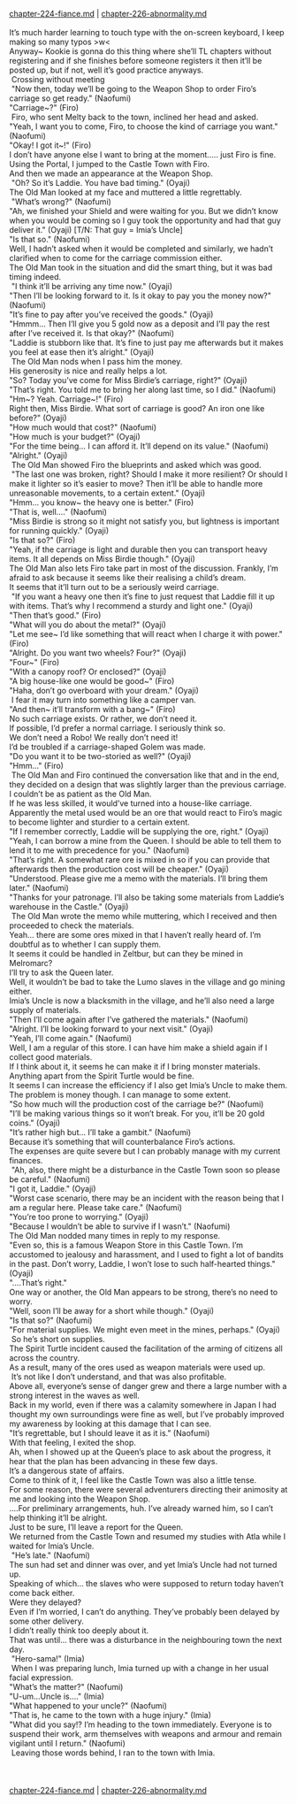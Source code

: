 [chapter-224-fiance.md](./chapter-224-fiance.md) | [chapter-226-abnormality.md](./chapter-226-abnormality.md) <br/>
<br/>
It’s much harder learning to touch type with the on-screen keyboard, I keep making so many typos >w<<br/>
Anyway~ Kookie is gonna do this thing where she’ll TL chapters without registering and if she finishes before someone registers it then it’ll be posted up, but if not, well it’s good practice anyways.<br/>
 Crossing without meeting<br/>
 "Now then, today we’ll be going to the Weapon Shop to order Firo’s carriage so get ready." (Naofumi)<br/>
"Carriage~?" (Firo)<br/>
 Firo, who sent Melty back to the town, inclined her head and asked.<br/>
"Yeah, I want you to come, Firo, to choose the kind of carriage you want." (Naofumi)<br/>
"Okay! I got it~!" (Firo)<br/>
I don’t have anyone else I want to bring at the moment….. just Firo is fine.<br/>
Using the Portal, I jumped to the Castle Town with Firo.<br/>
And then we made an appearance at the Weapon Shop.<br/>
 "Oh? So it’s Laddie. You have bad timing." (Oyaji)<br/>
The Old Man looked at my face and muttered a little regrettably.<br/>
 "What’s wrong?" (Naofumi)<br/>
"Ah, we finished your Shield and were waiting for you. But we didn’t know when you would be coming so I guy took the opportunity and had that guy deliver it." (Oyaji) [T/N: That guy = Imia’s Uncle]<br/>
"Is that so." (Naofumi)<br/>
Well, I hadn’t asked when it would be completed and similarly, we hadn’t clarified when to come for the carriage commission either.<br/>
The Old Man took in the situation and did the smart thing, but it was bad timing indeed.<br/>
 "I think it’ll be arriving any time now." (Oyaji)<br/>
"Then I’ll be looking forward to it. Is it okay to pay you the money now?" (Naofumi)<br/>
"It’s fine to pay after you’ve received the goods." (Oyaji)<br/>
"Hmmm… Then I’ll give you 5 gold now as a deposit and I’ll pay the rest after I’ve received it. Is that okay?" (Naofumi)<br/>
"Laddie is stubborn like that. It’s fine to just pay me afterwards but it makes you feel at ease then it’s alright." (Oyaji)<br/>
 The Old Man nods when I pass him the money.<br/>
His generosity is nice and really helps a lot.<br/>
"So? Today you’ve come for Miss Birdie’s carriage, right?" (Oyaji)<br/>
"That’s right. You told me to bring her along last time, so I did." (Naofumi)<br/>
"Hm~? Yeah. Carriage~!" (Firo)<br/>
Right then, Miss Birdie. What sort of carriage is good? An iron one like before?" (Oyaji)<br/>
"How much would that cost?" (Naofumi)<br/>
"How much is your budget?" (Oyaji)<br/>
"For the time being… I can afford it. It’ll depend on its value." (Naofumi)<br/>
"Alright." (Oyaji)<br/>
 The Old Man showed Firo the blueprints and asked which was good.<br/>
 "The last one was broken, right? Should I make it more resilient? Or should I make it lighter so it’s easier to move? Then it’ll be able to handle more unreasonable movements, to a certain extent." (Oyaji)<br/>
"Hmm… you know~ the heavy one is better." (Firo)<br/>
"That is, well…." (Naofumi)<br/>
"Miss Birdie is strong so it might not satisfy you, but lightness is important for running quickly." (Oyaji)<br/>
"Is that so?" (Firo)<br/>
"Yeah, if the carriage is light and durable then you can transport heavy items. It all depends on Miss Birdie though." (Oyaji)<br/>
The Old Man also lets Firo take part in most of the discussion. Frankly, I’m afraid to ask because it seems like their realising a child’s dream.<br/>
It seems that it’ll turn out to be a seriously weird carriage.<br/>
 "If you want a heavy one then it’s fine to just request that Laddie fill it up with items. That’s why I recommend a sturdy and light one." (Oyaji)<br/>
"Then that’s good." (Firo)<br/>
"What will you do about the metal?" (Oyaji)<br/>
"Let me see~ I’d like something that will react when I charge it with power." (Firo)<br/>
"Alright. Do you want two wheels? Four?" (Oyaji)<br/>
"Four~" (Firo)<br/>
"With a canopy roof? Or enclosed?" (Oyaji)<br/>
"A big house-like one would be good~" (Firo)<br/>
"Haha, don’t go overboard with your dream." (Oyaji)<br/>
 I fear it may turn into something like a camper van.<br/>
"And then~ it’ll transform with a bang~" (Firo)<br/>
No such carriage exists. Or rather, we don’t need it.<br/>
If possible, I’d prefer a normal carriage. I seriously think so.<br/>
We don’t need a Robo! We really don’t need it!<br/>
I’d be troubled if a carriage-shaped Golem was made.<br/>
"Do you want it to be two-storied as well?" (Oyaji)<br/>
"Hmm…" (Firo)<br/>
 The Old Man and Firo continued the conversation like that and in the end, they decided on a design that was slightly larger than the previous carriage.<br/>
I couldn’t be as patient as the Old Man.<br/>
If he was less skilled, it would’ve turned into a house-like carriage.<br/>
Apparently the metal used would be an ore that would react to Firo’s magic to become lighter and sturdier to a certain extent.<br/>
"If I remember correctly, Laddie will be supplying the ore, right." (Oyaji)<br/>
"Yeah, I can borrow a mine from the Queen. I should be able to tell them to lend it to me with precedence for you." (Naofumi)<br/>
"That’s right. A somewhat rare ore is mixed in so if you can provide that afterwards then the production cost will be cheaper." (Oyaji)<br/>
"Understood. Please give me a memo with the materials. I’ll bring them later." (Naofumi)<br/>
"Thanks for your patronage. I’ll also be taking some materials from Laddie’s warehouse in the Castle." (Oyaji)<br/>
 The Old Man wrote the memo while muttering, which I received and then proceeded to check the materials.<br/>
Yeah… there are some ores mixed in that I haven’t really heard of. I’m doubtful as to whether I can supply them.<br/>
It seems it could be handled in Zeltbur, but can they be mined in Melromarc?<br/>
I’ll try to ask the Queen later.<br/>
Well, it wouldn’t be bad to take the Lumo slaves in the village and go mining either.<br/>
Imia’s Uncle is now a blacksmith in the village, and he’ll also need a large supply of materials.<br/>
"Then I’ll come again after I’ve gathered the materials." (Naofumi)<br/>
"Alright. I’ll be looking forward to your next visit." (Oyaji)<br/>
"Yeah, I’ll come again." (Naofumi)<br/>
Well, I am a regular of this store. I can have him make a shield again if I collect good materials.<br/>
If I think about it, it seems he can make it if I bring monster materials.<br/>
Anything apart from the Spirit Turtle would be fine.<br/>
It seems I can increase the efficiency if I also get Imia’s Uncle to make them.<br/>
The problem is money though. I can manage to some extent.<br/>
"So how much will the production cost of the carriage be?" (Naofumi)<br/>
"I’ll be making various things so it won’t break. For you, it’ll be 20 gold coins." (Oyaji)<br/>
"It’s rather high but… I’ll take a gambit." (Naofumi)<br/>
Because it’s something that will counterbalance Firo’s actions.<br/>
The expenses are quite severe but I can probably manage with my current finances.<br/>
 "Ah, also, there might be a disturbance in the Castle Town soon so please be careful." (Naofumi)<br/>
"I got it, Laddie." (Oyaji)<br/>
"Worst case scenario, there may be an incident with the reason being that I am a regular here. Please take care." (Naofumi)<br/>
"You’re too prone to worrying." (Oyaji)<br/>
"Because I wouldn’t be able to survive if I wasn’t." (Naofumi)<br/>
The Old Man nodded many times in reply to my response.<br/>
"Even so, this is a famous Weapon Store in this Castle Town. I’m accustomed to jealousy and harassment, and I used to fight a lot of bandits in the past. Don’t worry, Laddie, I won’t lose to such half-hearted things." (Oyaji)<br/>
"….That’s right."<br/>
One way or another, the Old Man appears to be strong, there’s no need to worry.<br/>
"Well, soon I’ll be away for a short while though." (Oyaji)<br/>
"Is that so?" (Naofumi)<br/>
"For material supplies. We might even meet in the mines, perhaps." (Oyaji)<br/>
 So he’s short on supplies.<br/>
The Spirit Turtle incident caused the facilitation of the arming of citizens all across the country.<br/>
As a result, many of the ores used as weapon materials were used up.<br/>
 It’s not like I don’t understand, and that was also profitable.<br/>
Above all, everyone’s sense of danger grew and there a large number with a strong interest in the waves as well.<br/>
Back in my world, even if there was a calamity somewhere in Japan I had thought my own surroundings were fine as well, but I’ve probably improved my awareness by looking at this damage that I can see.<br/>
"It’s regrettable, but I should leave it as it is." (Naofumi)<br/>
With that feeling, I exited the shop.<br/>
Ah, when I showed up at the Queen’s place to ask about the progress, it hear that the plan has been advancing in these few days.<br/>
It’s a dangerous state of affairs.<br/>
Come to think of it, I feel like the Castle Town was also a little tense.<br/>
For some reason, there were several adventurers directing their animosity at me and looking into the Weapon Shop.<br/>
….For preliminary arrangements, huh. I’ve already warned him, so I can’t help thinking it’ll be alright.<br/>
Just to be sure, I’ll leave a report for the Queen.<br/>
We returned from the Castle Town and resumed my studies with Atla while I waited for Imia’s Uncle.<br/>
 "He’s late." (Naofumi)<br/>
The sun had set and dinner was over, and yet Imia’s Uncle had not turned up.<br/>
Speaking of which… the slaves who were supposed to return today haven’t come back either.<br/>
Were they delayed?<br/>
Even if I’m worried, I can’t do anything. They’ve probably been delayed by some other delivery.<br/>
I didn’t really think too deeply about it.<br/>
That was until… there was a disturbance in the neighbouring town the next day.<br/>
 "Hero-sama!" (Imia)<br/>
 When I was preparing lunch, Imia turned up with a change in her usual facial expression.<br/>
"What’s the matter?" (Naofumi)<br/>
"U-um…Uncle is…." (Imia)<br/>
"What happened to your uncle?" (Naofumi)<br/>
"That is, he came to the town with a huge injury." (Imia)<br/>
"What did you say!? I’m heading to the town immediately. Everyone is to suspend their work, arm themselves with weapons and armour and remain vigilant until I return." (Naofumi)<br/>
 Leaving those words behind, I ran to the town with Imia.<br/>
<br/>
<br/>
<br/>
[chapter-224-fiance.md](./chapter-224-fiance.md) | [chapter-226-abnormality.md](./chapter-226-abnormality.md) <br/>
